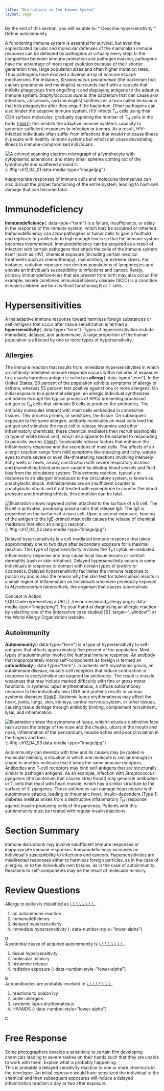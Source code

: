 ```yaml
---
title: "Disruptions in the Immune System"
layout: page
---
```



<div data-type="abstract" markdown="1">
By the end of this section, you will be able to:
* Describe hypersensitivity
* Define autoimmunity

</div>

A functioning immune system is essential for survival, but even the sophisticated cellular and molecular defenses of the mammalian immune response can be defeated by pathogens at virtually every step. In the competition between immune protection and pathogen evasion, pathogens have the advantage of more rapid evolution because of their shorter generation time, large population sizes and often higher mutation rates. Thus pathogens have evolved a diverse array of immune escape mechanisms. For instance, <em>Streptococcus pneumoniae </em>(the bacterium that causes pneumonia and meningitis) surrounds itself with a capsule that inhibits phagocytes from engulfing it and displaying antigens to the adaptive immune system. *Staphylococcus aureus* (the bacterium that can cause skin infections, abscesses, and meningitis) synthesizes a toxin called leukocidin that kills phagocytes after they engulf the bacterium. Other pathogens can also hinder the adaptive immune system. HIV infects T<sub>H</sub> cells using their CD4 surface molecules, gradually depleting the number of T<sub>H</sub> cells in the body ([\[link\]](#fig-ch17_04_01)); this inhibits the adaptive immune system’s capacity to generate sufficient responses to infection or tumors. As a result, HIV-infected individuals often suffer from infections that would not cause illness in people with healthy immune systems but which can cause devastating illness to immune-compromised individuals.

 ![A colored scanning electron micrograph of a lymphocyte with cytoplasmic extensions, and many small spheres coming out of the lymphocyte and scattered around it.](../resources/Figure_17_04_01.jpg "HIV (green) is shown budding from a lymphocyte cell (red) in culture. (credit: modification of work by C. Goldsmith, CDC; scale-bar data from Matt Russell)"){: #fig-ch17_04_01 data-media-type="image/jpg"}

Inappropriate responses of immune cells and molecules themselves can also disrupt the proper functioning of the entire system, leading to host-cell damage that can become fatal.

# Immunodeficiency

**Immunodeficiency**{: data-type="term"} is a failure, insufficiency, or delay in the response of the immune system, which may be acquired or inherited. Immunodeficiency can allow pathogens or tumor cells to gain a foothold and replicate or proliferate to high enough levels so that the immune system becomes overwhelmed. Immunodeficiency can be acquired as a result of infection with certain pathogens that attack the cells of the immune system itself (such as HIV), chemical exposure (including certain medical treatments such as chemotherapy), malnutrition, or extreme stress. For instance, radiation exposure can destroy populations of lymphocytes and elevate an individual’s susceptibility to infections and cancer. Rarely, primary immunodeficiencies that are present from birth may also occur. For example, severe combined immunodeficiency disease (SCID) is a condition in which children are born without functioning B or T cells.

# Hypersensitivities

A maladaptive immune response toward harmless foreign substances or self-antigens that occur after tissue sensitization is termed a **hypersensitivity**{: data-type="term"}. Types of hypersensitivities include immediate, delayed, and autoimmune. A large proportion of the human population is affected by one or more types of hypersensitivity.

## Allergies

The immune reaction that results from immediate hypersensitivities in which an antibody-mediated immune response occurs within minutes of exposure to a usually harmless antigen is called an **allergy**{: data-type="term"}. In the United States, 20 percent of the population exhibits symptoms of allergy or asthma, whereas 55 percent test positive against one or more allergens. On initial exposure to a potential allergen, an allergic individual synthesizes antibodies through the typical process of APCs presenting processed antigen to T<sub>H</sub> cells that stimulate B cells to produce the antibodies. The antibody molecules interact with mast cells embedded in connective tissues. This process primes, or sensitizes, the tissue. On subsequent exposure to the same allergen, antibody molecules on mast cells bind the antigen and stimulate the mast cell to release histamine and other inflammatory chemicals; these chemical mediators then recruit eosinophils (a type of white blood cell), which also appear to be adapted to responding to parasitic worms ([\[link\]](#fig-ch17_04_02)). Eosinophils release factors that enhance the inflammatory response and the secretions of mast cells. The effects of an allergic reaction range from mild symptoms like sneezing and itchy, watery eyes to more severe or even life-threatening reactions involving intensely itchy welts or hives, airway constriction with severe respiratory distress, and plummeting blood pressure caused by dilating blood vessels and fluid loss from the circulatory system. This extreme reaction, typically in response to an allergen introduced to the circulatory system, is known as anaphylactic shock. Antihistamines are an insufficient counter to anaphylactic shock and if not treated with epinephrine to counter the blood pressure and breathing effects, this condition can be fatal.

 ![Illustration shows ragweed pollen attached to the surface of a B cell. The B cell is activated, producing plasma cells that release IgE. The IgE is presented on the surface of a mast cell. Upon a second exposure, binding of the antigen to the IgE-primed mast cells causes the release of chemical mediators that elicit an allergic reaction.](../resources/Figure_17_04_02.jpg "On first exposure to an allergen, an antibody is synthesized by plasma cells in response to a harmless antigen. The antibodies bind to mast cells, and on secondary exposure, the mast cells release histamines and other modulators that cause the symptoms of allergy. (credit: modification of work by NIH)"){: #fig-ch17_04_02 data-media-type="image/jpg"}

Delayed hypersensitivity is a cell-mediated immune response that takes approximately one to two days after secondary exposure for a maximal reaction. This type of hypersensitivity involves the T<sub>H</sub>1 cytokine-mediated inflammatory response and may cause local tissue lesions or contact dermatitis (rash or skin irritation). Delayed hypersensitivity occurs in some individuals in response to contact with certain types of jewelry or cosmetics. Delayed hypersensitivity facilitates the immune response to poison ivy and is also the reason why the skin test for tuberculosis results in a small region of inflammation on individuals who were previously exposed to *Mycobacterium tuberculosis*, the organism that causes tuberculosis.

<div data-type="note" class="interactive non-majors" data-label="" markdown="1">
<div data-type="title">
Concept in Action
</div>
<span data-type="media" data-alt="QR Code representing a URL"> ![QR Code representing a URL](../resources/world_allergy.png){: data-media-type="image/png"} </span>
Try your hand at diagnosing an allergic reaction by selecting one of the [interactive case studies][1]{: target="_window"} at the World Allergy Organization website.

</div>

## Autoimmunity

**Autoimmunity**{: data-type="term"} is a type of hypersensitivity to self-antigens that affects approximately five percent of the population. Most types of autoimmunity involve the humoral immune response. An antibody that inappropriately marks self-components as foreign is termed an **autoantibody**{: data-type="term"}. In patients with myasthenia gravis, an autoimmune disease, muscle-cell receptors that induce contraction in response to acetylcholine are targeted by antibodies. The result is muscle weakness that may include marked difficultly with fine or gross motor functions. In systemic lupus erythematosus, a diffuse autoantibody response to the individual’s own DNA and proteins results in various systemic diseases ([\[link\]](#fig-ch17_04_03)). Systemic lupus erythematosus may affect the heart, joints, lungs, skin, kidneys, central nervous system, or other tissues, causing tissue damage through antibody binding, complement recruitment, lysis, and inflammation.

 ![Illustration shows the symptoms of lupus, which include a distinctive face rash across the bridge of the nose and the cheeks, ulcers in the mouth and nose, inflammation of the pericardium, muscle aches and poor circulation in the fingers and toes.](../resources/Figure_17_04_03.jpg "Systemic lupus erythematosus is characterized by autoimmunity to the individual&#x2019;s own DNA and/or proteins, which leads to varied dysfunction of the organs. (credit: modification of work by Mikael H&#xE4;ggstr&#xF6;m)"){: #fig-ch17_04_03 data-media-type="image/jpg"}

Autoimmunity can develop with time and its causes may be rooted in molecular mimicry, a situation in which one molecule is similar enough in shape to another molecule that it binds the same immune receptors. Antibodies and T-cell receptors may bind self-antigens that are structurally similar to pathogen antigens. As an example, infection with <em>Streptococcus pyogenes </em>(the bacterium that causes strep throat) may generate antibodies or T cells that react with heart muscle, which has a similar structure to the surface of *S. pyogenes*. These antibodies can damage heart muscle with autoimmune attacks, leading to rheumatic fever. Insulin-dependent (Type 1) diabetes mellitus arises from a destructive inflammatory T<sub>H</sub>1 response against insulin-producing cells of the pancreas. Patients with this autoimmunity must be treated with regular insulin injections.

# Section Summary

Immune disruptions may involve insufficient immune responses or inappropriate immune responses. Immunodeficiency increases an individual\'s susceptibility to infections and cancers. Hypersensitivities are misdirected responses either to harmless foreign particles, as in the case of allergies, or to the individual’s own tissues, as in the case of autoimmunity. Reactions to self-components may be the result of molecular mimicry.

# Review Questions

<div data-type="exercise">
<div data-type="problem" markdown="1">
Allergy to pollen is classified as \_\_\_\_\_\_\_\_.

1.  an autoimmune reaction
2.  immunodeficiency
3.  delayed hypersensitivity
4.  immediate hypersensitivity
{: data-number-style="lower-alpha"}

</div>
<div data-type="solution" markdown="1">
D

</div>
</div>

<div data-type="exercise">
<div data-type="problem" markdown="1">
A potential cause of acquired autoimmunity is \_\_\_\_\_\_\_\_.

1.  tissue hypersensitivity
2.  molecular mimicry
3.  histamine release
4.  radiation exposure
{: data-number-style="lower-alpha"}

</div>
<div data-type="solution" markdown="1">
B

</div>
</div>

<div data-type="exercise">
<div data-type="problem" markdown="1">
Autoantibodies are probably involved in \_\_\_\_\_\_\_\_.

1.  reactions to poison ivy
2.  pollen allergies
3.  systemic lupus erythematosus
4.  HIV/AIDS
{: data-number-style="lower-alpha"}

</div>
<div data-type="solution" markdown="1">
C

</div>
</div>

# Free Response

<div data-type="exercise">
<div data-type="problem" markdown="1">
Some photographers develop a sensitivity to certain film developing chemicals leading to severe rashes on their hands such that they are unable to work with them. Explain what is probably happening.

</div>
<div data-type="solution" markdown="1">
This is probably a delayed sensitivity reaction to one or more chemicals in the developer. An initial exposure would have sensitized the individual to the chemical and then subsequent exposures will induce a delayed inflammation reaction a day or two after exposure.

</div>
</div>



[1]: http://openstaxcollege.org/l/world_allergy
